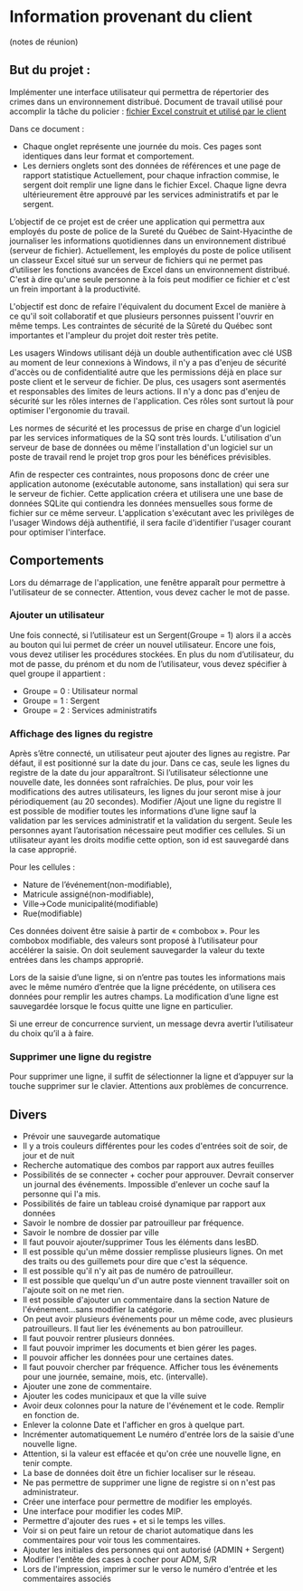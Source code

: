 # Information provenant du client 

(notes de réunion)



## But du projet :

Implémenter une interface utilisateur qui permettra de répertorier des crimes dans un environnement distribué.
Document de travail utilisé pour accomplir la tâche du policier : [fichier Excel construit et utilisé par le client](Echantillon1mois.xlsm)

Dans ce document : 

* Chaque onglet représente une journée du mois. Ces pages sont identiques dans leur format et comportement.
* Les derniers onglets sont des données de références et une page de rapport statistique
Actuellement, pour chaque infraction commise, le sergent doit remplir une ligne dans le fichier Excel. Chaque ligne devra ultérieurement être approuvé par les services administratifs et par le sergent. 

L’objectif de ce projet est de créer une application qui permettra aux employés du poste de police de la Sureté du Québec de Saint-Hyacinthe de journaliser les informations quotidiennes dans un environnement distribué (serveur de fichier). Actuellement, les employés du poste de police utilisent un classeur Excel situé sur un serveur de fichiers qui ne permet pas d’utiliser les fonctions avancées de Excel dans un environnement distribué. C'est à dire qu'une seule personne à la fois peut modifier ce fichier et c'est un frein important à la productivité.

L'objectif est donc de refaire l'équivalent du document Excel de manière à ce qu'il soit collaboratif et que plusieurs personnes puissent l'ouvrir en même temps. Les contraintes de sécurité de la Sûreté du Québec sont importantes et l'ampleur du projet doit rester très petite. 

Les usagers Windows utilisant déjà un double authentification avec clé USB au moment de leur connexions à Windows, il n'y a pas d'enjeu de sécurité d'accès ou de confidentialité autre que les permissions déjà en place sur poste client et le serveur de fichier. De plus, ces usagers sont asermentés et responsables des limites de leurs actions. Il n'y a donc pas d'enjeu de sécurité sur les rôles internes de l'application. Ces rôles sont surtout là pour optimiser l'ergonomie du travail.

Les normes de sécurité et les processus de prise en charge d'un logiciel par les services informatiques de la SQ sont très lourds. L'utilisation d'un serveur de base de données ou même l'installation d'un logiciel sur un poste de travail rend le projet trop gros pour les bénéfices prévisibles.

Afin de respecter ces contraintes, nous proposons donc de créer une application autonome (exécutable autonome, sans installation) qui sera sur le serveur de fichier. Cette application créera et utilisera une une base de données SQLite qui contiendra les données mensuelles sous forme de fichier sur ce même serveur. L'application s'exécutant avec les privilèges de l'usager Windows déjà authentifié, il sera facile d'identifier l'usager courant pour optimiser l'interface.

## Comportements

Lors du démarrage de l'application, une fenêtre apparaît pour permettre à l'utilisateur de se connecter. Attention, vous devez cacher le mot de passe.

### Ajouter un utilisateur

Une fois connecté, si l’utilisateur est un Sergent(Groupe = 1) alors il a accès au bouton qui lui permet de créer un nouvel utilisateur. Encore une fois, vous devez utiliser les procédures stockées.
En plus du nom d’utilisateur, du mot de passe, du prénom et du nom de l’utilisateur, vous devez spécifier à quel groupe il appartient :
*  Groupe = 0 : Utilisateur normal
*  Groupe = 1 : Sergent
*  Groupe = 2 : Services administratifs

### Affichage des lignes du registre
Après s’être connecté, un utilisateur peut ajouter des lignes au registre. Par défaut, il est positionné sur la date du jour. Dans ce cas, seule les lignes du registre de la date du jour apparaîtront. Si l’utilisateur sélectionne une nouvelle date, les données sont rafraîchies.
De plus, pour voir les modifications des autres utilisateurs, les lignes du jour seront mise à jour périodiquement (au 20 secondes).
Modifier /Ajout une ligne du registre
Il est possible de modifier toutes les informations d’une ligne sauf la validation par les services administratif et la validation du sergent. Seule les personnes ayant l’autorisation nécessaire peut modifier ces cellules. Si un utilisateur ayant les droits modifie cette option, son id est sauvegardé dans la case approprié.

Pour les cellules :
*  Nature de l’événement(non-modifiable),
*  Matricule assigné(non-modifiable),
*  Ville→Code municipalité(modifiable)
*  Rue(modifiable)

Ces données doivent être saisie à partir de « combobox ». Pour les combobox modifiable, des valeurs sont proposé à l’utilisateur pour accélérer la saisie. On doit seulement sauvegarder la valeur du texte entrées dans les champs approprié.

Lors de la saisie d’une ligne, si on n’entre pas toutes les informations mais avec le même numéro d’entrée que la ligne précédente, on utilisera ces données pour remplir les autres champs.
La modification d’une ligne est sauvegardée lorsque le focus quitte une ligne en particulier.

Si une erreur de concurrence survient, un message devra avertir l’utilisateur du choix qu’il a à faire.

### Supprimer une ligne du registre
Pour supprimer une ligne, il suffit de sélectionner la ligne et d’appuyer sur la touche supprimer sur le clavier. Attentions aux problèmes de concurrence.

## Divers

*  Prévoir une sauvegarde automatique
*  Il y a trois couleurs différentes pour les codes d'entrées soit de soir, de jour et de nuit
*  Recherche automatique des combos par rapport aux autres feuilles
*  Possibilités de se connecter + cocher pour approuver. Devrait conserver un journal des événements. Impossible d'enlever un coche sauf la personne qui l'a mis.
*  Possibilités de faire un tableau croisé dynamique par rapport aux données
*  Savoir le nombre de dossier par patrouilleur par fréquence.
*  Savoir le nombre de dossier par ville
*  Il faut pouvoir ajouter/supprimer Tous les éléments dans lesBD.
*  Il est possible qu'un même dossier remplisse plusieurs lignes. On met des traits ou des guillemets pour dire que c'est la séquence.
*  Il est possible qu'il n'y ait pas de numéro de patrouilleur.
*  Il est possible que quelqu'un d'un autre poste viennent travailler soit on l'ajoute soit on ne met rien.
*  Il est possible d'ajouter un commentaire dans la section Nature de l'événement...sans modifier la catégorie.
*  On peut avoir plusieurs événements pour un même code, avec plusieurs patrouilleurs. Il faut lier les événements au bon patrouilleur.
*  Il faut pouvoir rentrer plusieurs données.
*  Il faut pouvoir imprimer les documents et bien gérer les pages.
*  Il pouvoir afficher les données pour une certaines dates.
*  Il faut pouvoir chercher par fréquence. Afficher tous les événements pour une journée, semaine, mois, etc. (intervalle).
*  Ajouter une zone de commentaire.
*  Ajouter les codes municipaux et que la ville suive
*  Avoir deux colonnes pour la nature de l'événement et le code. Remplir en fonction de.
*  Enlever la colonne Date et l'afficher en gros à quelque part.
*  Incrémenter automatiquement Le numéro d'entrée lors de la saisie d'une nouvelle ligne.
*  Attention, si la valeur est effacée et qu'on crée une nouvelle ligne, en tenir compte.
*  La base de données doit être un fichier localiser sur le réseau.
*  Ne pas permettre de supprimer une ligne de registre si on n'est pas administrateur.
*  Créer une interface pour permettre de modifier les employés.
*  Une interface pour modifier les codes MIP.
*  Permettre d'ajouter des rues + et si le temps les villes.
*  Voir si on peut faire un retour de chariot automatique dans les commentaires pour voir tous les commentaires.
*  Ajouter les initiales des personnes qui ont autorisé (ADMIN + Sergent)
*  Modifier l'entête des cases à cocher pour ADM, S/R
*  Lors de l'impression, imprimer sur le verso le numéro d'entrée et les commentaires associés